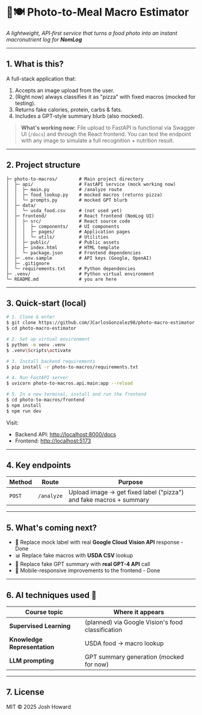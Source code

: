 # 📸🍽️ Photo‑to‑Meal Macro Estimator

*A lightweight, API‑first service that turns a food photo into an instant macronutrient log for **NomLog***

---

## 1. What is this?

A full-stack application that:

1. Accepts an image upload from the user.
2. (Right now) always classifies it as "pizza" with fixed macros (mocked for testing).
3. Returns fake calories, protein, carbs & fats.
4. Includes a GPT‑style summary blurb (also mocked).

> **What's working now:** File upload to FastAPI is functional via Swagger UI (`/docs`) and through the React frontend.
> You can test the endpoint with any image to simulate a full recognition + nutrition result.

---

## 2. Project structure

```text
├─ photo-to-macros/        # Main project directory
│  ├─ api/                 # FastAPI service (mock working now)
│  │  ├─ main.py           # /analyze route
│  │  ├─ food_lookup.py    # mocked macros (returns pizza)
│  │  └─ prompts.py        # mocked GPT blurb
│  ├─ data/
│  │  └─ usda_food.csv     # (not used yet)
│  ├─ frontend/            # React frontend (NomLog UI)
│  │  ├─ src/              # React source code
│  │  │  ├─ components/    # UI components
│  │  │  ├─ pages/         # Application pages
│  │  │  └─ utils/         # Utilities
│  │  ├─ public/           # Public assets
│  │  ├─ index.html        # HTML template
│  │  └─ package.json      # Frontend dependencies
│  ├─ .env.sample          # API keys (Google, OpenAI)
│  ├─ .gitignore
│  └─ requirements.txt     # Python dependencies
├─ .venv/                  # Python virtual environment
└─ README.md               # you are here
```

---

## 3. Quick‑start (local)

```bash
# 1. Clone & enter
$ git clone https://github.com/JCarlosGonzalez98/photo-macro-estimator.git
$ cd photo-macro-estimator

# 2. Set up virtual environment
$ python -m venv .venv
$ .venv\Scripts\activate

# 3. Install backend requirements
$ pip install -r photo-to-macros/requirements.txt

# 4. Run FastAPI server
$ uvicorn photo-to-macros.api.main:app --reload

# 5. In a new terminal, install and run the frontend
$ cd photo-to-macros/frontend
$ npm install
$ npm run dev
```

Visit:
- Backend API: [http://localhost:8000/docs](http://localhost:8000/docs)
- Frontend: [http://localhost:5173](http://localhost:5173)

---

## 4. Key endpoints

| Method | Route                | Purpose                                                                 |
| ------ | -------------------- | ----------------------------------------------------------------------- |
| `POST` | `/analyze`           | Upload image → get fixed label ("pizza") and fake macros + summary     |

---

## 5. What's coming next?

- 🔄 Replace mock label with real **Google Cloud Vision API** response - Done
- 📊 Replace fake macros with **USDA CSV** lookup
- 🤖 Replace fake GPT summary with **real GPT-4 API** call
- 📱 Mobile-responsive improvements to the frontend - Done

---

## 6. AI techniques used 🚀

| Course topic                 | Where it appears                                     |
| ---------------------------- | ---------------------------------------------------- |
| **Supervised Learning**      | (planned) via Google Vision's food classification     |
| **Knowledge Representation** | USDA food → macro lookup                             |
| **LLM prompting**            | GPT summary generation (mocked for now)              |

---

## 7. License

MIT © 2025 Josh Howard

